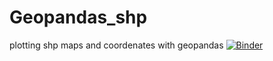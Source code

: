 # Geopandas_shp
plotting shp maps and coordenates with geopandas
[![Binder](https://mybinder.org/badge_logo.svg)](https://mybinder.org/v2/gh/czg-es/Geopandas_shp/main)
